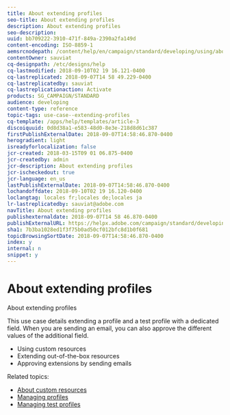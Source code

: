 ```yaml
---
title: About extending profiles
seo-title: About extending profiles
description: About extending profiles
seo-description: 
uuid: bb709222-3910-471f-849a-2390a2fa149d
content-encoding: ISO-8859-1
aemsrcnodepath: /content/help/en/campaign/standard/developing/using/about-extending-profiles
contentOwner: sauviat
cq-designpath: /etc/designs/help
cq-lastmodified: 2018-09-10T02 19 16.121-0400
cq-lastreplicated: 2018-09-07T14 58 49.229-0400
cq-lastreplicatedby: sauviat
cq-lastreplicationaction: Activate
products: SG_CAMPAIGN/STANDARD
audience: developing
content-type: reference
topic-tags: use-case--extending-profiles
cq-template: /apps/help/templates/article-3
discoiquuid: 0d8d38a1-e583-48d0-8e3e-218d8d61c387
firstPublishExternalDate: 2018-09-07T14:58:46.870-0400
herogradient: light
isreadyforlocalization: false
jcr-created: 2018-03-15T09 01 06.875-0400
jcr-createdby: admin
jcr-description: About extending profiles
jcr-ischeckedout: true
jcr-language: en_us
lastPublishExternalDate: 2018-09-07T14:58:46.870-0400
lochandoffdate: 2018-09-10T02 19 16.120-0400
loclangtag: locales fr;locales de;locales ja
lr-lastreplicatedby: sauviat@adobe.com
navTitle: About extending profiles
publishexternaldate: 2018-09-07T14 58 46.870-0400
publishExternalURL: https://helpx.adobe.com/campaign/standard/developing/using/about-extending-profiles.html
sha1: 7b3ba1028ed1f3f75b0ad50cf012bfc8d1b0f681
topicBrowsingSortDate: 2018-09-07T14:58:46.870-0400
index: y
internal: n
snippet: y
---
```


# About extending profiles

About extending profiles

This use case details extending a profile and a test profile with a dedicated field. When you are sending an email, you can also approve the different values of the additional field.

* Using custom resources
* Extending out-of-the-box resources
* Approving extensions by sending emails

Related topics:

* [About custom resources](../../developing/using/data-model-concepts.md)
* [Managing profiles](../../audiences/using/about-profiles.md)
* [Managing test profiles](../../sending/using/managing-test-profiles-and-sending-proofs.md#managing-test-profiles)

